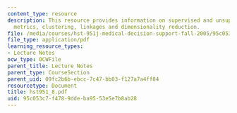 ```yaml
---
content_type: resource
description: This resource provides information on supervised and unsupervised models,
  metrics, clustering, linkages and dimensionality reduction.
file: /media/courses/hst-951j-medical-decision-support-fall-2005/95c053c7f4789ddeba9553e5e7b8ab28_hst951_8.pdf
file_type: application/pdf
learning_resource_types:
- Lecture Notes
ocw_type: OCWFile
parent_title: Lecture Notes
parent_type: CourseSection
parent_uid: 09fc2b6b-ebcc-7c47-bb03-f127a7a4ff84
resourcetype: Document
title: hst951_8.pdf
uid: 95c053c7-f478-9dde-ba95-53e5e7b8ab28
---
```

